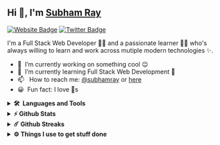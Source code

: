 ## Hi 👋, I'm [Subham Ray](https://www.subhamray.com)

[![Website Badge](https://img.shields.io/badge/Website-3b5998?style=flat-square&logo=google-chrome&logoColor=white)](https://www.subhamray.com)
[![Twitter Badge](https://img.shields.io/badge/-Twitter-00acee?style=flat-square&logo=Twitter&logoColor=white)](https://twitter.com/subhamray_)

I'm a Full Stack Web Developer 🧑‍💻 and a passionate learner 🧑‍🎓 who's always willing to learn and work across mutiple modern technologies ✨.

- 🔭 &nbsp;I’m currently working on something cool :wink:
- 🌱 &nbsp;I’m currently learning Full Stack Web Development :metal:
- 📫 &nbsp; How to reach me: [@subhamray](https://twitter.com/subhamray_) or <a rel="me" target='_blank' href="https://subhamray.com/contact">here</a>
- 😀 &nbsp;Fun fact: I love :orange:s

<details>
  <summary><b>🛠️&nbsp;&nbsp;Languages&nbsp;and&nbsp;Tools</b></summary>
  <br/>

<code><img height="30" src="https://raw.githubusercontent.com/github/explore/80688e429a7d4ef2fca1e82350fe8e3517d3494d/topics/javascript/javascript.png" alt="javascript"></code>
<code><img height="30" src="https://raw.githubusercontent.com/devicons/devicon/master/icons/typescript/typescript-original.svg" alt="typescript"></code>
<code><img height="30" src="https://raw.githubusercontent.com/github/explore/80688e429a7d4ef2fca1e82350fe8e3517d3494d/topics/nodejs/nodejs.png" alt="node.js"></code>
<code><img height="30" src="https://raw.githubusercontent.com/devicons/devicon/master/icons/express/express-original.svg" alt="express.js"></code>
<code><img height="30" src="https://raw.githubusercontent.com/github/explore/80688e429a7d4ef2fca1e82350fe8e3517d3494d/topics/react/react.png" alt="react.js"></code>
<code><img height="30" src="https://camo.githubusercontent.com/ef66899e4b06e08503d16df7532cd6e14e04ef2ee3d738a8660278e05afa7abe/68747470733a2f2f7777772e73756268616d7261792e636f6d2f5f6e6578742f696d6167653f75726c3d2532465f6e657874253246737461746963253246696d616765253246636f6d706f6e656e74732532466173736574732532466e6578742d6a732e31623262353263303434623964636561393838653638623936363836346335612e73766726773d363426713d3735" alt="next.js"></code>
<code><img height="30" src="https://camo.githubusercontent.com/4acd57ead428935fbb3ff286e03a2e52a42e9e93d300eddbe5bfddb6cdaa06cf/68747470733a2f2f7777772e73756268616d7261792e636f6d2f5f6e6578742f696d6167653f75726c3d2532465f6e657874253246737461746963253246696d616765253246636f6d706f6e656e74732532466173736574732532467461696c77696e642e35306662636635313662396133373734653961383332373231363730353961652e73766726773d363426713d3735" alt="tailwind.css"></code>
<code><img height="30" src="https://raw.githubusercontent.com/github/explore/80688e429a7d4ef2fca1e82350fe8e3517d3494d/topics/graphql/graphql.png" alt="graphql"></code>
<code><img height="30" src="https://encrypted-tbn0.gstatic.com/images?q=tbn%3AANd9GcSTTzPAw-55ssm1Im594xYZ9eRQu2JylrkYLg&usqp=CAU" alt="mongodb"></code>
<code><img height="30" src="https://raw.githubusercontent.com/devicons/devicon/master/icons/git/git-original.svg" alt="git"></code>
<code><img height="30" src="https://raw.githubusercontent.com/devicons/devicon/master/icons/docker/docker-original-wordmark.svg" alt="docker"></code>
<code><img height="30" src="https://raw.githubusercontent.com/github/explore/80688e429a7d4ef2fca1e82350fe8e3517d3494d/topics/terminal/terminal.png" alt="terminal"></code>

</details>

<details>	
  <summary><b>⚡ Github Stats</b></summary>
  <br />
  <img height="180em" src="https://github-readme-stats.vercel.app/api?username=selfprogrammed&show_icons=true&hide_border=true&&count_private=true&include_all_commits=true" />
  <img height="180em" src="https://github-readme-stats.vercel.app/api/top-langs/?username=selfprogrammed&show_icons=true&hide_border=true&layout=compact&langs_count=8"/>
</details>

<details>	
  <summary><b>☄️ Github Streaks</b></summary>
  <br />
  <img height="180rem" src="https://github-readme-streak-stats.herokuapp.com/?user=selfprogrammed&hide_border=true" />
</details>

<details>	
  <br />
  <summary><b>⚙️ Things I use to get stuff done</b></summary>
  	<ul>
  	    <li><b>OS:</b> Pop! OS 21.04</li>
  	    <li><b>Browser: </b> Brave Web Browser</li>
	    <li><b>Terminal: </b> ZSH: Oh My Zsh (PowerLevel10k)</li>
	    <li><b>Code Editor:</b> VSCode - The best editor out there.</li>
	    <li><b>To Stay Updated:</b> Dev.to, Twitter, Hashnode and Medium.</li>
	    <br />
	</ul>	
</details>

